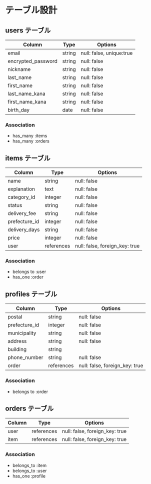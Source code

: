 # テーブル設計

## users テーブル

| Column             | Type   | Options                  |
| ------------------ | ------ | ------------------------ |
| email              | string | null: false, unique:true |
| encrypted_password | string | null: false              |
| nickname           | string | null: false              |
| last_name          | string | null: false              |
| first_name         | string | null: false              |
| last_name_kana     | string | null: false              |
| first_name_kana    | string | null: false              |
| birth_day          | date   | null: false              |

### Association

- has_many :items
- has_many :orders



## items テーブル

| Column             | Type         | Options                  |
| ------------------ | ------------ | ------------------------ |
| name               | string       | null: false              |
| explanation        | text         | null: false              |
| category_id        | integer       | null: false             |
| status             | string       | null: false              |
| delivery_fee       | string       | null: false              |
| prefecture_id      | integer       | null: false             |
| delivery_days      | string       | null: false              |
| price              | integer      | null: false              |
| user               | references   | null: false, foreign_key: true             |


### Association

- belongs to :user
- has_one :order


## profiles テーブル

| Column             | Type       | Options                        |
| ------------------ | ---------- | ------------------------------ |
| postal             | string     | null: false                    |
| prefecture_id      | integer    | null: false                    |
| municipality       | string     | null: false                    |
| address            | string     | null: false                    |
| building           | string     |                                |
| phone_number       | string     | null: false                    |
| order              | references | null: false, foreign_key: true |

### Association

- belongs to :order

## orders テーブル

| Column | Type       | Options                        |
| ------ | ---------- | ------------------------------ |
| user   | references | null: false, foreign_key: true |
| item   | references | null: false, foreign_key: true |

### Association

- belongs_to :item
- belongs_to :user
- has_one :profile